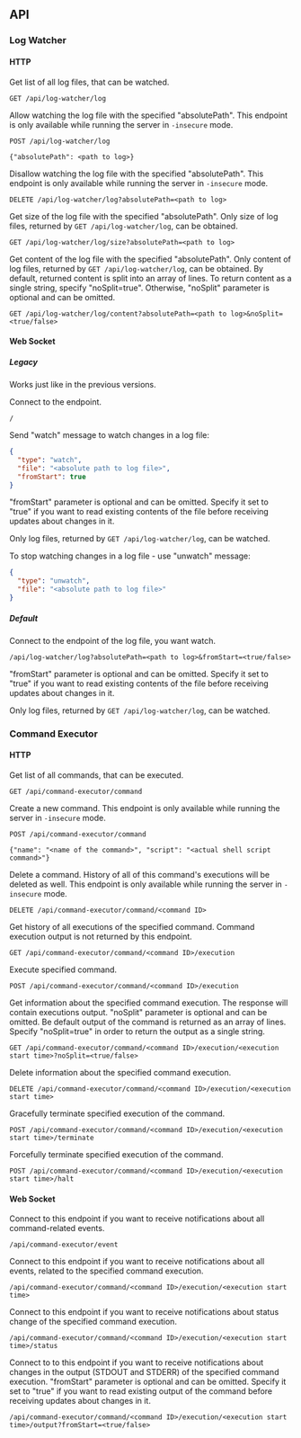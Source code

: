 ## API

### Log Watcher

#### HTTP

Get list of all log files, that can be watched.

```
GET /api/log-watcher/log
```

Allow watching the log file with the specified "absolutePath".
This endpoint is only available while running the server in `-insecure` mode.

```
POST /api/log-watcher/log

{"absolutePath": <path to log>}
```

Disallow watching the log file with the specified "absolutePath".
This endpoint is only available while running the server in `-insecure` mode.

```
DELETE /api/log-watcher/log?absolutePath=<path to log>
```

Get size of the log file with the specified "absolutePath". Only size of log files,
returned by `GET /api/log-watcher/log`, can be obtained.

```
GET /api/log-watcher/log/size?absolutePath=<path to log>
```

Get content of the log file with the specified "absolutePath". Only content of log files,
returned by `GET /api/log-watcher/log`, can be obtained. By default, returned content
is split into an array of lines. To return content as a single string, specify "noSplit=true".
Otherwise, "noSplit" parameter is optional and can be omitted.

```
GET /api/log-watcher/log/content?absolutePath=<path to log>&noSplit=<true/false>
```

#### Web Socket

##### Legacy

Works just like in the previous versions.

Connect to the endpoint.

```
/
``` 

 Send "watch" message to watch changes in a log file:

```json
{
  "type": "watch",
  "file": "<absolute path to log file>",
  "fromStart": true
}
```

"fromStart" parameter is optional and can be omitted. Specify it set to "true" if you want
to read existing contents of the file before receiving updates about changes in it.

Only log files, returned by `GET /api/log-watcher/log`, can be watched.

To stop watching changes in a log file - use "unwatch" message:

```json
{
  "type": "unwatch",
  "file": "<absolute path to log file>"
}
```

##### Default

Connect to the endpoint of the log file, you want watch.

```
/api/log-watcher/log?absolutePath=<path to log>&fromStart=<true/false>
```

"fromStart" parameter is optional and can be omitted. Specify it set to "true" if you want
to read existing contents of the file before receiving updates about changes in it.

Only log files, returned by `GET /api/log-watcher/log`, can be watched.

### Command Executor

#### HTTP

Get list of all commands, that can be executed.

```
GET /api/command-executor/command
```

Create a new command.
This endpoint is only available while running the server in `-insecure` mode.

```
POST /api/command-executor/command

{"name": "<name of the command>", "script": "<actual shell script command>"}
```

Delete a command. History of all of this command's executions will be deleted as well.
This endpoint is only available while running the server in `-insecure` mode.

```
DELETE /api/command-executor/command/<command ID>
```

Get history of all executions of the specified command. Command execution output is
not returned by this endpoint.

```
GET /api/command-executor/command/<command ID>/execution
```

Execute specified command.

```
POST /api/command-executor/command/<command ID>/execution
```

Get information about the specified command execution. The response will contain
executions output.
"noSplit" parameter is optional and can be omitted. Be default output of the command
is returned as an array of lines. Specify "noSplit=true" in order to return the output
as a single string.

```
GET /api/command-executor/command/<command ID>/execution/<execution start time>?noSplit=<true/false>
```

Delete information about the specified command execution.

```
DELETE /api/command-executor/command/<command ID>/execution/<execution start time>
```

Gracefully terminate specified execution of the command.

```
POST /api/command-executor/command/<command ID>/execution/<execution start time>/terminate
```

Forcefully terminate specified execution of the command.

```
POST /api/command-executor/command/<command ID>/execution/<execution start time>/halt
```

#### Web Socket

Connect to this endpoint if you want to receive notifications about all command-related
events.

```
/api/command-executor/event
```

Connect to this endpoint if you want to receive notifications about all events,
related to the specified command execution.

```
/api/command-executor/command/<command ID>/execution/<execution start time>
```

Connect to this endpoint if you want to receive notifications about status change
of the specified command execution.

```
/api/command-executor/command/<command ID>/execution/<execution start time>/status
```

Connect to to this endpoint if you want to receive notifications about changes in
the output (STDOUT and STDERR) of the specified command execution.
"fromStart" parameter is optional and can be omitted. Specify it set to "true" if you want
to read existing output of the command before receiving updates about changes in it.

```
/api/command-executor/command/<command ID>/execution/<execution start time>/output?fromStart=<true/false>
```
